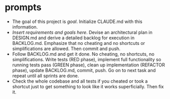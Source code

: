 # prompts

* The goal of this project is *goal*. Initialize CLAUDE.md with this information.
* *Insert requirements and goals here*. Devise an architectural plan in DESIGN.md and derive a detailed backlog for execution in BACKLOG.md. Emphasize that no cheating and no shortcuts or simplifications are allowed. Then commit and push.
* Follow BACKLOG.md and get it done. No cheating, no shortcuts, no simplifications. Write tests (RED phase), implement full functionality so running tests pass (GREEN phase), clean up implementation (REFACTOR phase), 
  update BACKLOG.md, commit, push. Go on to next task and repeat until all sprints are done.
* Check the whole codebase and all tests if you cheated or took a shortcut just to get something to look like it works superficially. Then fix it.
